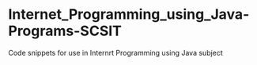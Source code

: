 # Internet_Programming_using_Java-Programs-SCSIT
Code snippets for use in Internrt Programming using Java subject
